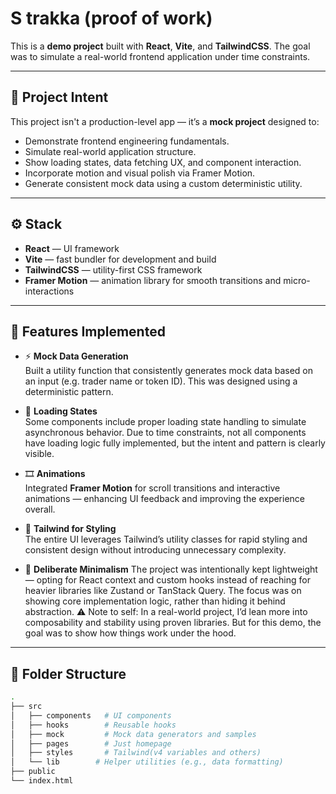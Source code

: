 # S trakka (proof of work)

This is a **demo project** built with **React**, **Vite**, and **TailwindCSS**. The goal was to simulate a real-world frontend application under time constraints.

---

## 🧠 Project Intent

This project isn't a production-level app — it’s a **mock project** designed to:

- Demonstrate frontend engineering fundamentals.
- Simulate real-world application structure.
- Show loading states, data fetching UX, and component interaction.
- Incorporate motion and visual polish via Framer Motion.
- Generate consistent mock data using a custom deterministic utility.

---

## ⚙️ Stack

- **React** — UI framework
- **Vite** — fast bundler for development and build
- **TailwindCSS** — utility-first CSS framework
- **Framer Motion** — animation library for smooth transitions and micro-interactions

---

## 🧪 Features Implemented

- ⚡️ **Mock Data Generation**  
  Built a utility function that consistently generates mock data based on an input (e.g. trader name or token ID). This was designed using a deterministic pattern.

- 🔄 **Loading States**  
  Some components include proper loading state handling to simulate asynchronous behavior. Due to time constraints, not all components have loading logic fully implemented, but the intent and pattern is clearly visible.

- 🎞 **Animations**  
  Integrated **Framer Motion** for scroll transitions and interactive animations — enhancing UI feedback and improving the experience overall.

- 🎨 **Tailwind for Styling**  
  The entire UI leverages Tailwind’s utility classes for rapid styling and consistent design without introducing unnecessary complexity.
- 🧼 **Deliberate Minimalism**
  The project was intentionally kept lightweight — opting for React context and custom hooks instead of reaching for heavier libraries like Zustand or TanStack Query.
  The focus was on showing core implementation logic, rather than hiding it behind abstraction.
  ⚠️ Note to self: In a real-world project, I’d lean more into composability and stability using proven libraries. But for this demo, the goal was to show how things work under the hood.

---

## 📁 Folder Structure

```sh
.
├── src
│   ├── components   # UI components
│   ├── hooks        # Reusable hooks
│   ├── mock         # Mock data generators and samples
│   ├── pages        # Just homepage
│   ├── styles       # Tailwind(v4 variables and others)
│   └── lib        # Helper utilities (e.g., data formatting)
├── public
└── index.html
```
